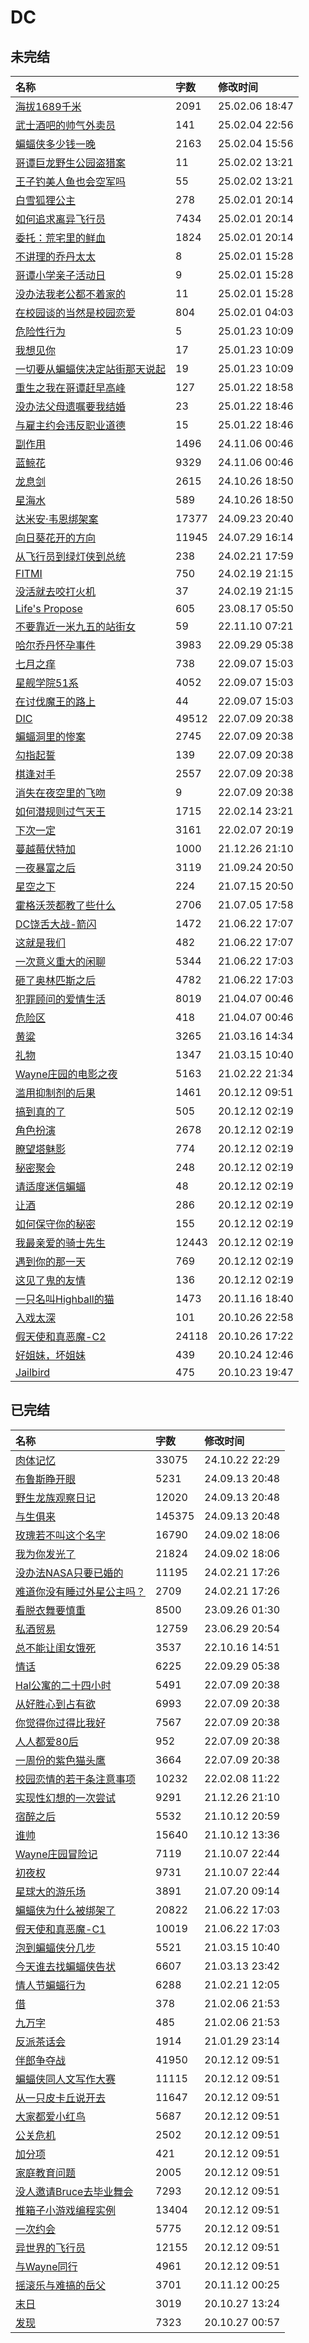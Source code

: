 # DC

## 未完结

|名称|字数|修改时间|
|:-|:-|:-|
|[海拔1689千米](海拔1689千米.md)|2091|25.02.06 18:47|
|[武士酒吧的帅气外卖员](武士酒吧的帅气外卖员.md)|141|25.02.04 22:56|
|[蝙蝠侠多少钱一晚](蝙蝠侠多少钱一晚.md)|2163|25.02.04 15:56|
|[哥谭巨龙野生公园盗猎案](哥谭巨龙野生公园盗猎案.md)|11|25.02.02 13:21|
|[王子钓美人鱼也会空军吗](王子钓美人鱼也会空军吗.md)|55|25.02.02 13:21|
|[白雪狐狸公主](白雪狐狸公主.md)|278|25.02.01 20:14|
|[如何追求离异飞行员](如何追求离异飞行员.md)|7434|25.02.01 20:14|
|[委托：荒宅里的鲜血](委托：荒宅里的鲜血.md)|1824|25.02.01 20:14|
|[不讲理的乔丹太太](不讲理的乔丹太太.md)|8|25.02.01 15:28|
|[哥谭小学亲子活动日](哥谭小学亲子活动日.md)|9|25.02.01 15:28|
|[没办法我老公都不着家的](没办法我老公都不着家的.md)|11|25.02.01 15:28|
|[在校园谈的当然是校园恋爱](在校园谈的当然是校园恋爱.md)|804|25.02.01 04:03|
|[危险性行为](危险性行为.md)|5|25.01.23 10:09|
|[我想见你](我想见你.md)|17|25.01.23 10:09|
|[一切要从蝙蝠侠决定站街那天说起](一切要从蝙蝠侠决定站街那天说起.md)|19|25.01.23 10:09|
|[重生之我在哥谭赶早高峰](重生之我在哥谭赶早高峰.md)|127|25.01.22 18:58|
|[没办法父母遗嘱要我结婚](没办法父母遗嘱要我结婚.md)|23|25.01.22 18:46|
|[与雇主约会违反职业道德](与雇主约会违反职业道德.md)|15|25.01.22 18:46|
|[副作用](副作用.md)|1496|24.11.06 00:46|
|[蓝鲸花](蓝鲸花.md)|9329|24.11.06 00:46|
|[龙息剑](龙息剑.md)|2615|24.10.26 18:50|
|[星海水](星海水.md)|589|24.10.26 18:50|
|[达米安·韦恩绑架案](达米安·韦恩绑架案.md)|17377|24.09.23 20:40|
|[向日葵花开的方向](向日葵花开的方向.md)|11945|24.07.29 16:14|
|[从飞行员到绿灯侠到总统](从飞行员到绿灯侠到总统.md)|238|24.02.21 17:59|
|[FITMI](FITMI.md)|750|24.02.19 21:15|
|[没活就去咬打火机](没活就去咬打火机.md)|37|24.02.19 21:15|
|[Life's Propose](Life's%20Propose.md)|605|23.08.17 05:50|
|[不要靠近一米九五的站街女](不要靠近一米九五的站街女.md)|59|22.11.10 07:21|
|[哈尔乔丹怀孕事件](哈尔乔丹怀孕事件.md)|3983|22.09.29 05:38|
|[七月之痒](七月之痒.md)|738|22.09.07 15:03|
|[星舰学院51系](星舰学院51系.md)|4052|22.09.07 15:03|
|[在讨伐魔王的路上](在讨伐魔王的路上.md)|44|22.09.07 15:03|
|[DIC](DIC.md)|49512|22.07.09 20:38|
|[蝙蝠洞里的惨案](蝙蝠洞里的惨案.md)|2745|22.07.09 20:38|
|[勾指起誓](勾指起誓.md)|139|22.07.09 20:38|
|[棋逢对手](棋逢对手.md)|2557|22.07.09 20:38|
|[消失在夜空里的飞吻](消失在夜空里的飞吻.md)|9|22.07.09 20:38|
|[如何潜规则过气天王](如何潜规则过气天王.md)|1715|22.02.14 23:21|
|[下次一定](下次一定.md)|3161|22.02.07 20:19|
|[蔓越莓伏特加](蔓越莓伏特加.md)|1000|21.12.26 21:10|
|[一夜暴富之后](一夜暴富之后.md)|3119|21.09.24 20:50|
|[星空之下](星空之下.md)|224|21.07.15 20:50|
|[霍格沃茨都教了些什么](霍格沃茨都教了些什么.md)|2706|21.07.05 17:58|
|[DC饶舌大战-箭闪](DC饶舌大战-箭闪.md)|1472|21.06.22 17:07|
|[这就是我们](这就是我们.md)|482|21.06.22 17:07|
|[一次意义重大的闲聊](一次意义重大的闲聊.md)|5344|21.06.22 17:03|
|[砸了奥林匹斯之后](砸了奥林匹斯之后.md)|4782|21.06.22 17:03|
|[犯罪顾问的爱情生活](犯罪顾问的爱情生活.md)|8019|21.04.07 00:46|
|[危险区](危险区.md)|418|21.04.07 00:46|
|[黄粱](黄粱.md)|3265|21.03.16 14:34|
|[礼物](礼物.md)|1347|21.03.15 10:40|
|[Wayne庄园的电影之夜](Wayne庄园的电影之夜.md)|5163|21.02.22 21:34|
|[滥用抑制剂的后果](滥用抑制剂的后果.md)|1461|20.12.12 09:51|
|[搞到真的了](搞到真的了.md)|505|20.12.12 02:19|
|[角色扮演](角色扮演.md)|2678|20.12.12 02:19|
|[瞭望塔魅影](瞭望塔魅影.md)|774|20.12.12 02:19|
|[秘密聚会](秘密聚会.md)|248|20.12.12 02:19|
|[请适度迷信蝙蝠](请适度迷信蝙蝠.md)|48|20.12.12 02:19|
|[让酒](让酒.md)|286|20.12.12 02:19|
|[如何保守你的秘密](如何保守你的秘密.md)|155|20.12.12 02:19|
|[我最亲爱的骑士先生](我最亲爱的骑士先生.md)|12443|20.12.12 02:19|
|[遇到你的那一天](遇到你的那一天.md)|769|20.12.12 02:19|
|[这见了鬼的友情](这见了鬼的友情.md)|136|20.12.12 02:19|
|[一只名叫Highball的猫](一只名叫Highball的猫.md)|1473|20.11.16 18:40|
|[入戏太深](入戏太深.md)|101|20.10.26 22:58|
|[假天使和真恶魔-C2](假天使和真恶魔-C2.md)|24118|20.10.26 17:22|
|[好姐妹，坏姐妹](好姐妹，坏姐妹.md)|439|20.10.24 12:46|
|[Jailbird](Jailbird.md)|475|20.10.23 19:47|

## 已完结

|名称|字数|修改时间|
|:-|:-|:-|
|[肉体记忆](肉体记忆.md)|33075|24.10.22 22:29|
|[布鲁斯睁开眼](布鲁斯睁开眼.md)|5231|24.09.13 20:48|
|[野生龙族观察日记](野生龙族观察日记.md)|12020|24.09.13 20:48|
|[与生俱来](与生俱来.md)|145375|24.09.13 20:48|
|[玫瑰若不叫这个名字](玫瑰若不叫这个名字.md)|16790|24.09.02 18:06|
|[我为你发光了](我为你发光了.md)|21824|24.09.02 18:06|
|[没办法NASA只要已婚的](没办法NASA只要已婚的.md)|11195|24.02.21 17:26|
|[难道你没有睡过外星公主吗？](难道你没有睡过外星公主吗？.md)|2709|24.02.21 17:26|
|[看脱衣舞要慎重](看脱衣舞要慎重.md)|8500|23.09.26 01:30|
|[私酒贸易](私酒贸易.md)|12759|23.06.29 20:54|
|[总不能让闺女饿死](总不能让闺女饿死.md)|3537|22.10.16 14:51|
|[情话](情话.md)|6225|22.09.29 05:38|
|[Hal公寓的二十四小时](Hal公寓的二十四小时.md)|5491|22.07.09 20:38|
|[从好胜心到占有欲](从好胜心到占有欲.md)|6993|22.07.09 20:38|
|[你觉得你过得比我好](你觉得你过得比我好.md)|7567|22.07.09 20:38|
|[人人都爱80后](人人都爱80后.md)|952|22.07.09 20:38|
|[一周份的紫色猫头鹰](一周份的紫色猫头鹰.md)|3664|22.07.09 20:38|
|[校园恋情的若干条注意事项](校园恋情的若干条注意事项.md)|10232|22.02.08 11:22|
|[实现性幻想的一次尝试](实现性幻想的一次尝试.md)|9291|21.12.26 21:10|
|[宿醉之后](宿醉之后.md)|5532|21.10.12 20:59|
|[谁帅](谁帅.md)|15640|21.10.12 13:36|
|[Wayne庄园冒险记](Wayne庄园冒险记.md)|7119|21.10.07 22:44|
|[初夜权](初夜权.md)|9731|21.10.07 22:44|
|[星球大的游乐场](星球大的游乐场.md)|3891|21.07.20 09:14|
|[蝙蝠侠为什么被绑架了](蝙蝠侠为什么被绑架了.md)|20822|21.06.22 17:03|
|[假天使和真恶魔-C1](假天使和真恶魔-C1.md)|10019|21.06.22 17:03|
|[泡到蝙蝠侠分几步](泡到蝙蝠侠分几步.md)|5521|21.03.15 10:40|
|[今天谁去找蝙蝠侠告状](今天谁去找蝙蝠侠告状.md)|6607|21.03.13 23:42|
|[情人节蝙蝠行为](情人节蝙蝠行为.md)|6288|21.02.21 12:05|
|[借](借.md)|378|21.02.06 21:53|
|[九万字](九万字.md)|485|21.02.06 21:53|
|[反派茶话会](反派茶话会.md)|1914|21.01.29 23:14|
|[伴郎争夺战](伴郎争夺战.md)|41950|20.12.12 09:51|
|[蝙蝠侠同人文写作大赛](蝙蝠侠同人文写作大赛.md)|11115|20.12.12 09:51|
|[从一只皮卡丘说开去](从一只皮卡丘说开去.md)|11647|20.12.12 09:51|
|[大家都爱小红鸟](大家都爱小红鸟.md)|5687|20.12.12 09:51|
|[公关危机](公关危机.md)|2502|20.12.12 09:51|
|[加分项](加分项.md)|421|20.12.12 09:51|
|[家庭教育问题](家庭教育问题.md)|2005|20.12.12 09:51|
|[没人邀请Bruce去毕业舞会](没人邀请Bruce去毕业舞会.md)|7293|20.12.12 09:51|
|[推箱子小游戏编程实例](推箱子小游戏编程实例.md)|13404|20.12.12 09:51|
|[一次约会](一次约会.md)|5775|20.12.12 09:51|
|[异世界的飞行员](异世界的飞行员.md)|12155|20.12.12 09:51|
|[与Wayne同行](与Wayne同行.md)|4961|20.12.12 09:51|
|[摇滚乐与难搞的岳父](摇滚乐与难搞的岳父.md)|3701|20.11.12 00:25|
|[末日](末日.md)|3019|20.10.27 13:24|
|[发现](发现.md)|7323|20.10.27 00:57|
